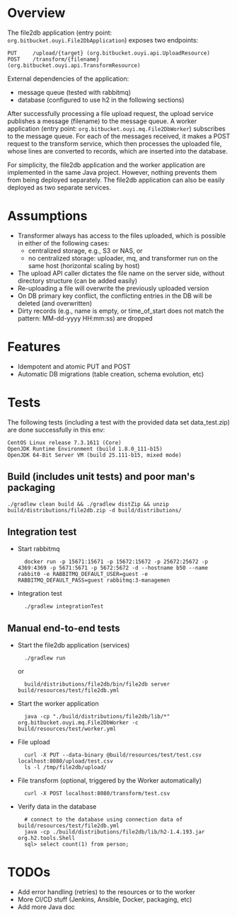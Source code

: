 
# Overview

The file2db application (entry point: `org.bitbucket.ouyi.File2DbApplication`) exposes two endpoints:

    PUT     /upload/{target} (org.bitbucket.ouyi.api.UploadResource)
    POST    /transform/{filename} (org.bitbucket.ouyi.api.TransformResource)

External dependencies of the application:
- message queue (tested with rabbitmq)
- database (configured to use h2 in the following sections)

After successfully processing a file upload request, the upload service publishes a message (filename) to the message 
queue. A worker application (entry point: `org.bitbucket.ouyi.mq.File2DbWorker`) subscribes to the message queue. For 
each of the messages received, it makes a POST request to the transform service, which then processes the uploaded file, 
whose lines are converted to records, which are inserted into the database.

For simplicity, the file2db application and the worker application are implemented in the same Java project. However, 
nothing prevents them from being deployed separately. The file2db application can also be easily deployed as two 
separate services.

# Assumptions

- Transformer always has access to the files uploaded, which is possible in either of the following cases:
    - centralized storage, e.g., S3 or NAS, or
    - no centralized storage: uploader, mq, and transformer run on the same host (horizontal scaling by host)
- The upload API caller dictates the file name on the server side, without directory structure (can be added easily)
- Re-uploading a file will overwrite the previously uploaded version
- On DB primary key conflict, the conflicting entries in the DB will be deleted (and overwritten)
- Dirty records (e.g., name is empty, or time_of_start does not match the pattern: MM-dd-yyyy HH:mm:ss) are dropped

# Features

- Idempotent and atomic PUT and POST
- Automatic DB migrations (table creation, schema evolution, etc)

# Tests

The following tests (including a test with the provided data set data_test.zip) are done successfully in this env:

    CentOS Linux release 7.3.1611 (Core) 
    OpenJDK Runtime Environment (build 1.8.0_111-b15)
    OpenJDK 64-Bit Server VM (build 25.111-b15, mixed mode)

## Build (includes unit tests) and poor man's packaging

    ./gradlew clean build && ./gradlew distZip && unzip build/distributions/file2db.zip -d build/distributions/

## Integration test

- Start rabbitmq

        docker run -p 15671:15671 -p 15672:15672 -p 25672:25672 -p 4369:4369 -p 5671:5671 -p 5672:5672 -d --hostname b50 --name rabbit0 -e RABBITMQ_DEFAULT_USER=guest -e RABBITMQ_DEFAULT_PASS=guest rabbitmq:3-managemen

- Integration test

        ./gradlew integrationTest

## Manual end-to-end tests

- Start the file2db application (services)

        ./gradlew run
    or

        build/distributions/file2db/bin/file2db server build/resources/test/file2db.yml

- Start the worker application

        java -cp "./build/distributions/file2db/lib/*" org.bitbucket.ouyi.mq.File2DbWorker -c build/resources/test/worker.yml

- File upload

        curl -X PUT --data-binary @build/resources/test/test.csv localhost:8080/upload/test.csv
        ls -l /tmp/file2db/upload/

- File transform (optional, triggered by the Worker automatically)

        curl -X POST localhost:8080/transform/test.csv

- Verify data in the database

        # connect to the database using connection data of build/resources/test/file2db.yml
        java -cp ./build/distributions/file2db/lib/h2-1.4.193.jar org.h2.tools.Shell
        sql> select count(1) from person;

# TODOs

- Add error handling (retries) to the resources or to the worker
- More CI/CD stuff (Jenkins, Ansible, Docker, packaging, etc)
- Add more Java doc

